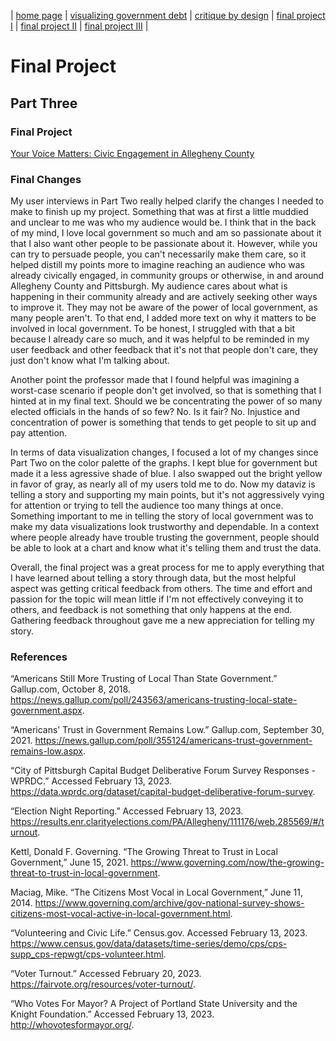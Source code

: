 | [home page](https://atwuensch.github.io/portfolio/) | [visualizing government debt](/dataviz2.md) | [critique by design](/dataviz3&4.md) | [final project I](/final_project_awuensch.md) | [final project II](/finalproject_parttwo.md) | [final project III](/finalproject_partthree.md) |

# Final Project

## Part Three

### Final Project

[Your Voice Matters: Civic Engagement in Allegheny County](https://carnegiemellon.shorthandstories.com/d70776c1-1cbc-44d4-85f9-08a4f8c0ef37/)

### Final Changes

My user interviews in Part Two really helped clarify the changes I needed to make to finish up my project. Something that was at first a little muddied and unclear to me was who my audience would be. I think that in the back of my mind, I love local government so much and am so passionate about it that I also want other people to be passionate about it. However, while you can try to persuade people, you can't necessarily make them care, so it helped distill my points more to imagine reaching an audience who was already civically engaged, in community groups or otherwise, in and around Allegheny County and Pittsburgh. My audience cares about what is happening in their community already and are actively seeking other ways to improve it. They may not be aware of the power of local government, as many people aren't. To that end, I added more text on why it matters to be involved in local government. To be honest, I struggled with that a bit because I already care so much, and it was helpful to be reminded in my user feedback and other feedback that it's not that people don't care, they just don't know what I'm talking about. 

Another point the professor made that I found helpful was imagining a worst-case scenario if people don't get involved, so that is something that I hinted at in my final text. Should we be concentrating the power of so many elected officials in the hands of so few? No. Is it fair? No. Injustice and concentration of power is something that tends to get people to sit up and pay attention. 

In terms of data visualization changes, I focused a lot of my changes since Part Two on the color palette of the graphs. I kept blue for government but made it a less agressive shade of blue. I also swapped out the bright yellow in favor of gray, as nearly all of my users told me to do. Now my dataviz is telling a story and supporting my main points, but it's not aggressively vying for attention or trying to tell the audience too many things at once. Something important to me in telling the story of local government was to make my data visualizations look trustworthy and dependable. In a context where people already have trouble trusting the government, people should be able to look at a chart and know what it's telling them and trust the data. 

Overall, the final project was a great process for me to apply everything that I have learned about telling a story through data, but the most helpful aspect was getting critical feedback from others. The time and effort and passion for the topic will mean little if I'm not effectively conveying it to others, and feedback is not something that only happens at the end. Gathering feedback throughout gave me a new appreciation for telling my story. 

### References

“Americans Still More Trusting of Local Than State Government.” Gallup.com, October 8, 2018. https://news.gallup.com/poll/243563/americans-trusting-local-state-government.aspx.

“Americans’ Trust in Government Remains Low.” Gallup.com, September 30, 2021. https://news.gallup.com/poll/355124/americans-trust-government-remains-low.aspx.

“City of Pittsburgh Capital Budget Deliberative Forum Survey Responses - WPRDC.” Accessed February 13, 2023. https://data.wprdc.org/dataset/capital-budget-deliberative-forum-survey.

“Election Night Reporting.” Accessed February 13, 2023. https://results.enr.clarityelections.com/PA/Allegheny/111176/web.285569/#/turnout.

Kettl, Donald F. Governing. “The Growing Threat to Trust in Local Government,” June 15, 2021. https://www.governing.com/now/the-growing-threat-to-trust-in-local-government.

Maciag, Mike. “The Citizens Most Vocal in Local Government,” June 11, 2014. https://www.governing.com/archive/gov-national-survey-shows-citizens-most-vocal-active-in-local-government.html.

“Volunteering and Civic Life.” Census.gov. Accessed February 13, 2023. https://www.census.gov/data/datasets/time-series/demo/cps/cps-supp_cps-repwgt/cps-volunteer.html.

“Voter Turnout.” Accessed February 20, 2023. https://fairvote.org/resources/voter-turnout/.

“Who Votes For Mayor? A Project of Portland State University and the Knight Foundation.” Accessed February 13, 2023. http://whovotesformayor.org/.
